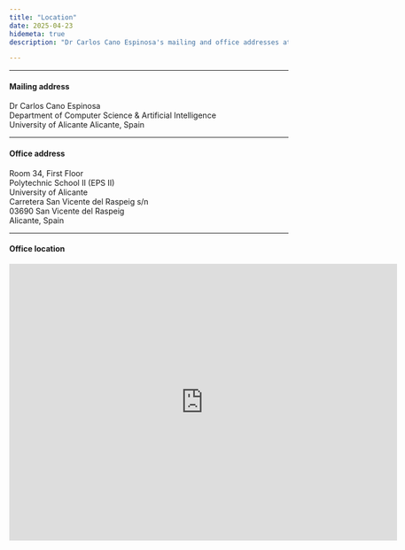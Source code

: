 ```yaml
---
title: "Location"
date: 2025-04-23
hidemeta: true
description: "Dr Carlos Cano Espinosa's mailing and office addresses at the University of Alicante."

---
```


---

#### Mailing address

Dr Carlos Cano Espinosa  
Department of Computer Science & Artificial Intelligence  
University of Alicante 
Alicante, Spain

---

#### Office address

Room 34, First Floor  
Polytechnic School II (EPS II)  
University of Alicante  
Carretera San Vicente del Raspeig s/n  
03690 San Vicente del Raspeig  
Alicante, Spain

---

#### Office location

<iframe src="https://www.sigua.ua.es/index.html?id=0015P1034"
width="700" height="500" style="border:0;" allowfullscreen="" loading="lazy"></iframe>


